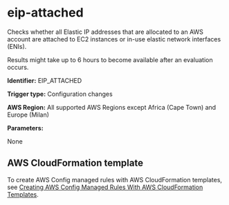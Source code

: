# eip\-attached<a name="eip-attached"></a>

Checks whether all Elastic IP addresses that are allocated to an AWS account are attached to EC2 instances or in\-use elastic network interfaces \(ENIs\)\.

Results might take up to 6 hours to become available after an evaluation occurs\.

**Identifier:** EIP\_ATTACHED

**Trigger type:** Configuration changes

**AWS Region:** All supported AWS Regions except Africa \(Cape Town\) and Europe \(Milan\)

**Parameters:**

 None   

## AWS CloudFormation template<a name="w24aac11c29c17d151c17"></a>

To create AWS Config managed rules with AWS CloudFormation templates, see [Creating AWS Config Managed Rules With AWS CloudFormation Templates](aws-config-managed-rules-cloudformation-templates.md)\.